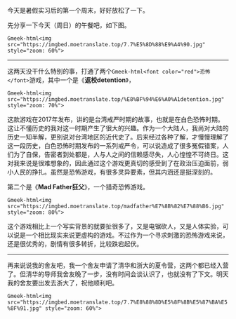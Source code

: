 今天是暑假实习后的第一个周末，好好放松了一下。

先分享一下今天（周日）的午餐吧，如下图。

`Gmeek-html<img src="https://imgbed.moetranslate.top/7.7%E5%8D%88%E9%A4%90.jpg" style="zoom: 60%">`

---

这两天没干什么特别的事，打通了两个`Gmeek-html<font color="red">恐怖</font>`游戏，其中一个是《**返校detention**》，

`Gmeek-html<img src="https://imgbed.moetranslate.top/%E8%BF%94%E6%A0%A1detention.jpg" style="zoom: 70%">`

这款游戏在2017年发布，讲的是台湾戒严时期的故事，也就是在白色恐怖时期。这让不懂历史的我对这一时期产生了很大的兴趣。作为一个大陆人，我尚对大陆的历史一知半解，更别说对台湾地区的近代史了。后来经过各种了解，才慢慢理解了这一段历史，白色恐怖时期发布的一系列戒严令，可以说造成了很多冤假错案，人们为了自保，告密者到处都是，人与人之间的信赖感尽失，人心惶惶不可终日。这对我来说是很难想象的，因此通过这个游戏更真切的感受到了在政治压迫面前，弱小人民的挣扎。虽然是恐怖游戏，有很多灵异要素，但其内涵还是挺深刻的。


第二个是《**Mad Father狂父**》，一个猎奇恐怖游戏。

`Gmeek-html<img src="https://imgbed.moetranslate.top/madfather%E7%8B%82%E7%88%B6.jpg" style="zoom: 80%">`

这个游戏相比上一个写实背景的就要扯很多了，又是电锯砍人，又是人体实验，可以说是一个相比现实来说更虚构的游戏。不过作为一个寻求刺激的恐怖游戏来说，还是很优秀的，剧情有很多转折，比较跌宕起伏。

---

再来说说我的舍友吧，我一个舍友申请了清华和浙大的夏令营，这两个都已经入营了。但清华的导师我舍友晚了一步，没有时间会谈认识了，也就没有了下文。明天我的舍友要出发去浙大了，祝他顺利吧。

`Gmeek-html<img src="https://imgbed.moetranslate.top/7.7%E8%88%8D%E5%8F%8B%E5%87%BA%E5%8F%91.jpg" style="zoom: 60%">`
